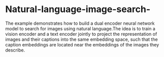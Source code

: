 # Natural-language-image-search-
The example demonstrates how to build a dual encoder neural network model to search for images using natural language.The idea is to train a vision encoder and a text encoder jointly to project the representation of images and their captions into the same embedding space, such that the caption embeddings are located near the embeddings of the images they describe.
